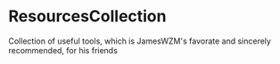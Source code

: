 # ResourcesCollection
Collection of useful tools, which is JamesWZM's favorate and sincerely recommended, for his friends
